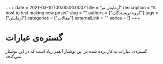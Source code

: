 +++ 
date = 2021-03-10T00:00:00.000Z
title = "آزمایش نو"
description = "A post to test making new posts"
slug = ""
authors = ["گروه نویسندگان"]
tags = ["آزمایش"]
categories = ["مقالات"]
externalLink = ""
series = []
+++

# گستره‌ی عبارات

گستره‌ی عبارات به کار برده شده در این نوشتار آنقدر زیاد است که در این نوشتار نمی‌گنجد.